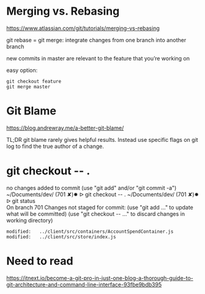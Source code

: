 # Merging vs. Rebasing
https://www.atlassian.com/git/tutorials/merging-vs-rebasing

git rebase = git merge: integrate changes from one branch into another branch

new commits in master are relevant to the feature that you’re working on

easy option:
```
git checkout feature
git merge master
```

# Git Blame
https://blog.andrewray.me/a-better-git-blame/

TL;DR git blame rarely gives helpful results. Instead use specific flags on git log to find the true author of a change.

# git checkout -- .

no changes added to commit (use "git add" and/or "git commit -a")
~/Documents/dev/ (701 ✘)✹ ᐅ git checkout -- .
~/Documents/dev/ (701 ✘)✹ ᐅ git status       
On branch 701
Changes not staged for commit:
  (use "git add <file>..." to update what will be committed)
  (use "git checkout -- <file>..." to discard changes in working directory)

	modified:   ../client/src/containers/AccountSpendContainer.js
	modified:   ../client/src/store/index.js

# Need to read
https://itnext.io/become-a-git-pro-in-just-one-blog-a-thorough-guide-to-git-architecture-and-command-line-interface-93fbe9bdb395
